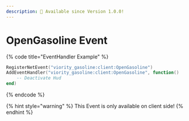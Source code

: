 ```yaml
---
description: 🔧 Available since Version 1.0.0!
---
```


# OpenGasoline Event

{% code title="EventHandler Example" %}
```lua
RegisterNetEvent("viority_gasoline:client:OpenGasoline")
AddEventHandler("viority_gasoline:client:OpenGasoline", function()
    -- Deactivate Hud
end)
```
{% endcode %}

{% hint style="warning" %}
This Event is only available on client side!
{% endhint %}
